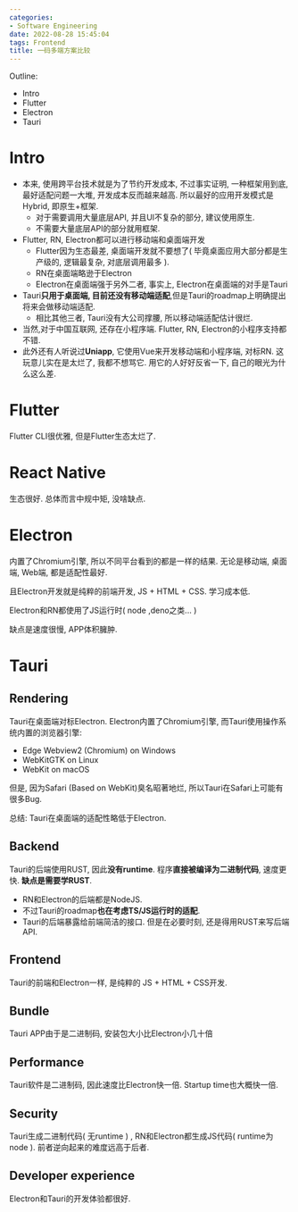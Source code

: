 ```yaml
---
categories:
- Software Engineering
date: 2022-08-28 15:45:04
tags: Frontend
title: 一码多端方案比较
---
```


Outline:

* Intro
* Flutter
* Electron
* Tauri

<!--more-->

# Intro

* 本来, 使用跨平台技术就是为了节约开发成本, 不过事实证明, 一种框架用到底, 最好适配问题一大堆, 开发成本反而越来越高. 所以最好的应用开发模式是Hybrid, 即原生+框架.
  * 对于需要调用大量底层API, 并且UI不复杂的部分, 建议使用原生.
  * 不需要大量底层API的部分就用框架.
* Flutter, RN, Electron都可以进行移动端和桌面端开发
  * Flutter因为生态最差, 桌面端开发就不要想了( 毕竟桌面应用大部分都是生产级的, 逻辑最复杂, 对底层调用最多 ). 
  * RN在桌面端略逊于Electron
  * Electron在桌面端强于另外二者, 事实上, Electron在桌面端的对手是Tauri
* Tauri**只用于桌面端, 目前还没有移动端适配**,但是Tauri的roadmap上明确提出将来会做移动端适配.
  * 相比其他三者, Tauri没有大公司撑腰, 所以移动端适配估计很烂.
* 当然,对于中国互联网, 还存在小程序端. Flutter, RN, Electron的小程序支持都不错.
* 此外还有人听说过**Uniapp**, 它使用Vue来开发移动端和小程序端, 对标RN. 这玩意儿实在是太烂了, 我都不想骂它. 用它的人好好反省一下, 自己的眼光为什么这么差.

# Flutter

Flutter CLI很优雅, 但是Flutter生态太烂了.

# React Native

生态很好. 总体而言中规中矩, 没啥缺点.

# Electron

内置了Chromium引擎, 所以不同平台看到的都是一样的结果. 无论是移动端, 桌面端, Web端, 都是适配性最好. 

且Electron开发就是纯粹的前端开发, JS + HTML + CSS. 学习成本低.

Electron和RN都使用了JS运行时( node ,deno之类... )

缺点是速度很慢, APP体积臃肿.



# Tauri

## Rendering

Tauri在桌面端对标Electron. Electron内置了Chromium引擎, 而Tauri使用操作系统内置的浏览器引擎:

* Edge Webview2 (Chromium) on Windows
* WebKitGTK on Linux
* WebKit on macOS

但是, 因为Safari (Based on WebKit)臭名昭著地烂, 所以Tauri在Safari上可能有很多Bug. 

总结: Tauri在桌面端的适配性略低于Electron.

## Backend

Tauri的后端使用RUST, 因此**没有runtime**. 程序**直接被编译为二进制代码**, 速度更快. **缺点是需要学RUST**.

* RN和Electron的后端都是NodeJS. 
* 不过Tauri的roadmap**也在考虑TS/JS运行时的适配**.
* Tauri的后端暴露给前端简洁的接口. 但是在必要时刻, 还是得用RUST来写后端API.

## Frontend

Tauri的前端和Electron一样, 是纯粹的 JS + HTML + CSS开发.



## Bundle

Tauri APP由于是二进制码, 安装包大小比Electron小几十倍

## Performance

Tauri软件是二进制码, 因此速度比Electron快一倍. Startup time也大概快一倍.

## Security

Tauri生成二进制代码( 无runtime ) , RN和Electron都生成JS代码( runtime为node ). 前者逆向起来的难度远高于后者.

## Developer experience

Electron和Tauri的开发体验都很好.